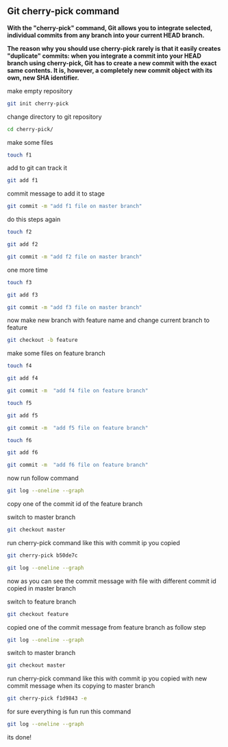 ## Git cherry-pick command ##
**With the "cherry-pick" command, Git allows you to integrate selected, individual commits from any branch into your current HEAD branch.**

**The reason why you should use cherry-pick rarely is that it easily creates "duplicate" commits: when you integrate a commit into your HEAD branch using cherry-pick, Git has to create a new commit with the exact same contents. It is, however, a completely new commit object with its own, new SHA identifier.**

make empty repository
```bash
git init cherry-pick
```
change directory to git repository
```bash
cd cherry-pick/
```
make some files
```bash
touch f1
```
add to git can track it
```bash
git add f1
```
commit message to add it to stage
```bash
git commit -m "add f1 file on master branch"
```
do this steps again
```bash
touch f2
```
```bash
git add f2
```
```bash
git commit -m "add f2 file on master branch"
```
one more time
```bash
touch f3
```
```bash
git add f3
```
```bash
git commit -m "add f3 file on master branch"
```
now make new branch with feature name and change current branch to feature
```bash
git checkout -b feature
```
make some files on feature branch
```bash
touch f4
```
```bash
git add f4
```
```bash
git commit -m  "add f4 file on feature branch"
```
```bash
touch f5
```
```bash
git add f5
```
```bash
git commit -m  "add f5 file on feature branch"
```
```bash
touch f6
```
```bash
git add f6
```
```bash
git commit -m  "add f6 file on feature branch"
```
now run follow command
```bash
git log --oneline --graph 
```
copy one of the commit id of the feature branch

switch to master branch
```bash
git checkout master
```
run cherry-pick command like this with commit ip you copied
```bash
git cherry-pick b50de7c
```
```bash
git log --oneline --graph
```
now as you can see the commit message with file with different commit id copied in master branch

switch to feature branch
```bash
git checkout feature
```
copied one of the commit message from feature branch as follow step
```bash
git log --oneline --graph
```
switch to master branch
```bash
git checkout master
```
run cherry-pick command like this with commit ip you copied with new commit message when its copying to master branch
```bash
git cherry-pick f1d9843 -e 
```
for sure everything is fun run this command 
```bash
git log --oneline --graph 
```
its done!
